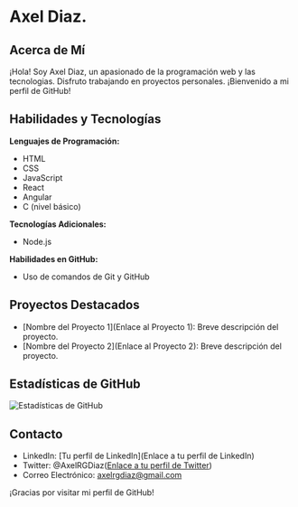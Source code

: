 # Axel Diaz.

## Acerca de Mí
¡Hola! Soy Axel Diaz, un apasionado de la programación web y las tecnologias. Disfruto trabajando en proyectos personales. 
¡Bienvenido a mi perfil de GitHub!

## Habilidades y Tecnologías

**Lenguajes de Programación:**
- HTML
- CSS
- JavaScript
- React
- Angular
- C (nivel básico)

**Tecnologías Adicionales:**
- Node.js

**Habilidades en GitHub:**
- Uso de comandos de Git y GitHub


## Proyectos Destacados
- [Nombre del Proyecto 1](Enlace al Proyecto 1): Breve descripción del proyecto.
- [Nombre del Proyecto 2](Enlace al Proyecto 2): Breve descripción del proyecto.

## Estadísticas de GitHub
![Estadísticas de GitHub](https://github-readme-stats.vercel.app/api?username=AxelRGDiaz&show_icons=true)

## Contacto
- LinkedIn: [Tu perfil de LinkedIn](Enlace a tu perfil de LinkedIn)
- Twitter: @AxelRGDiaz([Enlace a tu perfil de Twitter](https://twitter.com/AxelRGDiaz))
- Correo Electrónico: axelrgdiaz@gmail.com


¡Gracias por visitar mi perfil de GitHub!


